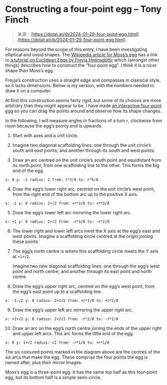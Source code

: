 <!--yml
category: 未分类
date: 2024-05-27 15:23:18
-->

# Constructing a four-point egg – Tony Finch

> 来源：[https://dotat.at/@/2024-01-29-four-point-egg.html](https://dotat.at/@/2024-01-29-four-point-egg.html)

For reasons beyond the scope of this entry, I have been investigating elliptical and ovoid shapes. The [Wikipedia article for Moss’s egg](https://en.wikipedia.org/wiki/Moss%27s_egg) has a link to [a tutorial on Euclidean Eggs by Freyja Hreinsdóttir](https://web.archive.org/web/20200618202007/https://www.dynamat.oriw.eu/upload_pdf/20121022_154322__0.pdf) which (amongst other things) describes how to construct the “four point egg”. I think it is a nicer shape than Moss’s egg.

Freyja’s construction uses a straight edge and compasses in classical style, so it lacks dimensions. Below is my version, with the numbers needed to draw it on a computer.

At first this construction seems fairly rigid, but some of its choices are more arbitrary than they might appear to be. I have made [an interactive four-point egg](https://dotat.at/@/2024-01-eggsperiment.html) so you can drag the points around and observe how its shape changes.

In the following, I will measure angles in fractions of a turn `𝜏`, clockwise from noon because the egg’s pointy end is upwards.

1.  Start with axes and a unit circle.

2.  Imagine two diagonal scaffolding lines: one through the unit circle’s south and east points; and another through its south and west points.

3.  Draw an arc centred on the unit circle’s south point and equidistant from its north point, from one scaffolding line to the other. This forms the big end of the egg.

```
x: 0 y: -1 radius: 2 from: 𝜏*3/8 to: 𝜏*5/8

```

4.  Draw the egg’s lower right arc, centred on the unit circle’s west point, from the right end of the bottom arc up to the positive X axis.

```
x: -1 y: 0 radius: 2+√2 from: +𝜏*2/8 to: +𝜏*3/8

```

5.  Draw the egg’s lower left arc mirroring the lower right arc.

```
x: +1 y: 0 radius: 2+√2 from: -𝜏*3/8 to: -𝜏*2/8

```

6.  The lower right and lower left arcs meet the X axis at the egg’s east and west points. Imagine a scaffolding circle centred at the origin joining these points.

7.  The egg’s north centre is where this scaffolding circle meets the Y axis at `+1+√2`.

    Imagine two new diagonal scaffolding lines: one through the egg’s west point and north centre; and another through its east point and north centre.

8.  Draw the egg’s upper right arc, centred on the egg’s west point, from the egg’s east point up to a scaffolding line.

```
x: -1-√2 y: 0 radius: 2+2√2 from: +𝜏*1/8 to: +𝜏*2/8

```

9.  Draw the egg’s upper left arc mirroring the upper right arc.

```
x: +1+√2 y: 0 radius: 2+2√2 from: -𝜏*2/8 to: -𝜏*1/8

```

10.  Draw an arc on the egg’s north centre joining the ends of the upper right and upper left arcs. This arc forms the little end of the egg.

```
x: 0 y: 1+√2 radius: √2 from: -𝜏*1/8 to: +𝜏*1/8

```

The six coloured points marked in the diagram above are the centres of the six arcs that make the egg. These comprise the four points the egg is named after, plus their mirror images.

Moss’s egg is a three-point egg. It has the same top half as this four-point egg, but its bottom half is a simple semi-circle.